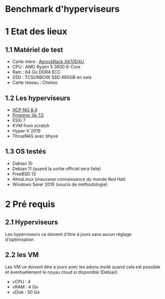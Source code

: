 # **Benchmark d'hyperviseurs**

# 1 Etat des lieux

## 1.1 Matériel de test

* Carte mère : [AsrockRack X470D4U](https://www.asrockrack.com/general/productdetail.asp?Model=X470D4U#Specifications)
* CPU : AMD Ryzen 5 3600 6-Core
* Ram : 64 Go DDR4 ECC
* SSD : TCSUNBOW SSD 480GB en sata
* Carte réseau : Chelsio 

## 1.2 Les hyperviseurs

* [XCP-NG 8.4](https://xcp-ng.org)
* [Proxmox Ve 7.0](https://www.proxmox.com)
* ESXi 7
* KVM from scratch
* Hyper-V 2019
* ThrueNAS avec bhyve

## 1.3 OS testés

* Debian 10 
* Debian 11 (quand la sortie officiel sera faite)
* FreeBSD 13
* AlmaLinux (mauvaise connaissance du monde Red Hat)
* Windows Serer 2019 (soucis de méthodologie)

# 2 Pré requis

## 2.1 Hyperviseurs

Les hyperviseurs ce doivent d'être à jours sans aucun réglage d'optimisation

## 2.2 les VM

Les VM ce doivent être à jours avec les adons invité quand cela est possible et éventuellement le noyau cloud si disponible (Debian)

* vCPU : 4
* vRAM : 4 Go
* vDisk : 50 Go